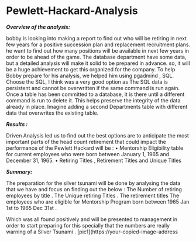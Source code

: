 # Pewlett-Hackard-Analysis

***Overview of the analysis:***

bobby is looking into making a report to find out who will be retiring in next few years for a positive succession plan and replacement recruitment plans.
 he want to find out how many positions will be available in next few years in order to be ahead of the game.
 The database department have some data, but a detailed analysis will make it solid to be prepared in advance. so, it will be a huge achievement to get this organized for the company. To help Bobby prepare for his analysis, we helped him using pgadmind , SQL.
Choose the SQL, I think was a very good option as The SQL data is persistent and cannot be overwritten if the same command is run again. Once a table has been committed to a database, it is there until a different command is run to delete it. This helps preserve the integrity of the data already in place. Imagine adding a second Departments table with different data that overwrites the existing table.

***Results :***

Driven Analysis led us to find out the best options are to anticipate the most important parts of the head count retirement that could impact the performance of the Pewlett Hackard will be :
•	Mentorship Eligibility table for current employees who were born between January 1, 1965 and December 31, 1965. 
•	Retiring Titles , Retirement Titles and Unique Titles

***Summary:***

The preparation for the silver tsunami will be done by analysing the data that we have and focus on finding out the below :
The Number of retiring employees by title .
The Unique retiring Titles .
The retirement titles
The employees who are eligible for Mentorship Program born between 1965 Jan 1st to 1965 Dec 31st .

Which was all found positively and will be presented to management in order to start preparing for this specially that the numbers are really warning of a Silver Tsunami .
[pic1](https://your-copied-image-address
